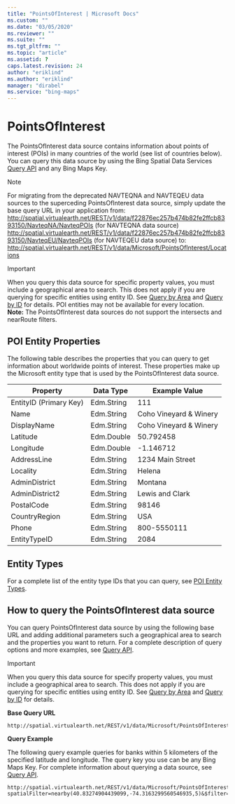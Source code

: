 ```yaml
---
title: "PointsOfInterest | Microsoft Docs"
ms.custom: ""
ms.date: "03/05/2020"
ms.reviewer: ""
ms.suite: ""
ms.tgt_pltfrm: ""
ms.topic: "article"
ms.assetid: ?
caps.latest.revision: 24
author: "eriklind"
ms.author: "eriklind"
manager: "dirabel"
ms.service: "bing-maps"
---
```

# PointsOfInterest

The PointsOfInterest data source contains information about points of interest (POIs) in many countries of the world (see list of countries below). You can query this data source by using the Bing Spatial Data Services [Query API](../query-api/index.md) and any Bing Maps Key.  

> [!NOTE]
>  For migrating from the deprecated NAVTEQNA and NAVTEQEU data sources to the superceding PointsOfInterest data source, simply update the base query URL in your application from:
>  http://spatial.virtualearth.net/REST/v1/data/f22876ec257b474b82fe2ffcb8393150/NavteqNA/NavteqPOIs (for NAVTEQNA data source)
>  http://spatial.virtualearth.net/REST/v1/data/f22876ec257b474b82fe2ffcb8393150/NavteqEU/NavteqPOIs (for NAVTEQEU data source)
>  to:
>  http://spatial.virtualearth.net/REST/v1/data/Microsoft/PointsOfInterest/Locations
  
> [!IMPORTANT]
>  When you query this data source for specific property values, you must include a geographical area to search. This does not apply if you are querying for specific entities using entity ID. See [Query by Area](../query-api/query-by-area.md) and [Query by ID](../query-api/query-by-id.md) for details. POI entities may not be available for every location.                                              
**Note:**  The PointsOfInterest data sources do not support the intersects and nearRoute filters.  
  
## POI Entity Properties  
 The following table describes the properties that you can query to get information about worldwide points of interest. These properties make up the Microsoft entity type that is used by the PointsOfInterest data source.  
  
|Property|Data Type|Example Value|  
|--------------|---------------|-------------------|  
|EntityID (Primary Key)|Edm.String|111|  
|Name|Edm.String|Coho Vineyard & Winery|  
|DisplayName|Edm.String|Coho Vineyard & Winery|  
|Latitude|Edm.Double|50.792458|  
|Longitude|Edm.Double|-1.146712|  
|AddressLine|Edm.String|1234 Main Street|  
|Locality|Edm.String|Helena|  
|AdminDistrict|Edm.String|Montana|  
|AdminDistrict2|Edm.String|Lewis and Clark|  
|PostalCode|Edm.String|98146|  
|CountryRegion|Edm.String|USA|  
|Phone|Edm.String|800-5550111|  
|EntityTypeID|Edm.String|2084|  
  
## Entity Types  
 For a complete list of the entity type IDs that you can query, see [POI Entity Types](../public-data-sources/poi-entity-types.md).  
  
## How to query the PointsOfInterest data source  
 You can query PointsOfInterest data source by using the following base URL and adding additional parameters such a geographical area to search and the properties you want to return. For a complete description of query options and more examples, see [Query API](../query-api/index.md).  
  
> [!IMPORTANT]
>  When you query this data source for specify property values, you must include a geographical area to search. This does not apply if you are querying for specific entities using entity ID. See [Query by Area](../query-api/query-by-area.md) and [Query by ID](../query-api/query-by-id.md) for details.  
  
 **Base Query URL**  
  
```url 
http://spatial.virtualearth.net/REST/v1/data/Microsoft/PointsOfInterest/Locations  
```  
  
 **Query Example**  
  
 The following query example queries for banks within 5 kilometers of the specified latitude and longitude. The query key you use can be any Bing Maps Key. For complete information about querying a data source, see [Query API](../query-api/index.md).  
  
```url
http://spatial.virtualearth.net/REST/v1/data/Microsoft/PointsOfInterest/Locations?spatialFilter=nearby(40.83274904439099,-74.3163299560546935,5)&$filter=EntityTypeID%20eq%20'6000'&$select=EntityID,DisplayName,Latitude,Longitude,__Distance&$top=3&key=anyBingMapsKey  
```
